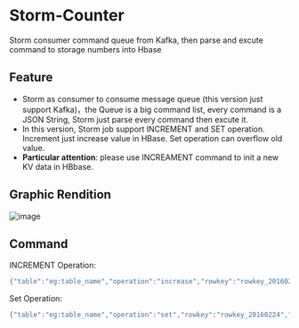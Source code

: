 # Storm-Counter
Storm consumer command queue from Kafka, then parse and excute command to storage numbers into Hbase

## Feature

* Storm as consumer to consume message queue (this version just support Kafka)，the Queue is a big command list, every command is a JSON String, Storm just parse every command then excute it.
* In this version, Storm job support INCREMENT and SET operation. Increment just increase value in HBase. Set operation can overflow old value. 
* <b>Particular attention</b>: please use INCREAMENT command to init a new KV data in HBbase.

## Graphic Rendition
 ![image](https://raw.githubusercontent.com/pangee/Storm-Counter/master/images/storm-counter.png)
 
## Command
INCREMENT Operation:
```Java
{"table":"eg:table_name","operation":"increase","rowkey":"rowkey_20160224","family":"user","qualifier":"age","value":1}
```

Set Operation:
```Java
{"table":"eg:table_name","operation":"set","rowkey":"rowkey_20160224","family":"user","qualifier":"age","value":99}
```
